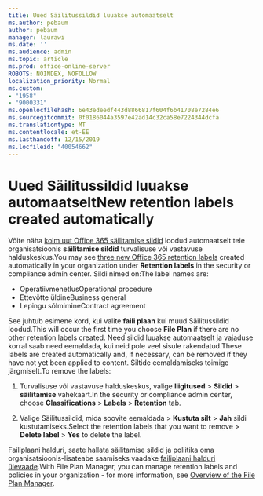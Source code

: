```yaml
---
title: Uued Säilitussildid luuakse automaatselt
ms.author: pebaum
author: pebaum
manager: laurawi
ms.date: ''
ms.audience: admin
ms.topic: article
ms.prod: office-online-server
ROBOTS: NOINDEX, NOFOLLOW
localization_priority: Normal
ms.custom:
- "1958"
- "9000331"
ms.openlocfilehash: 6e43edeedf443d8866817f604f6b41708e7284e6
ms.sourcegitcommit: 0f0186044a3597e42ad14c32ca58e7224344dcfa
ms.translationtype: MT
ms.contentlocale: et-EE
ms.lasthandoff: 12/15/2019
ms.locfileid: "40054662"
---
```

# <a name="new-retention-labels-created-automatically"></a><span data-ttu-id="178f5-102">Uued Säilitussildid luuakse automaatselt</span><span class="sxs-lookup"><span data-stu-id="178f5-102">New retention labels created automatically</span></span>

<span data-ttu-id="178f5-103">Võite näha [kolm uut Office 365 säilitamise sildid](https://docs.microsoft.com/office365/securitycompliance/file-plan-manager#default-retention-labels-and-label-policy) loodud automaatselt teie organisatsioonis **säilitamise sildid** turvalisuse või vastavuse halduskeskus.</span><span class="sxs-lookup"><span data-stu-id="178f5-103">You may see [three new Office 365 retention labels](https://docs.microsoft.com/office365/securitycompliance/file-plan-manager#default-retention-labels-and-label-policy) created automatically in your organization under **Retention labels** in the security or compliance admin center.</span></span> <span data-ttu-id="178f5-104">Sildi nimed on:</span><span class="sxs-lookup"><span data-stu-id="178f5-104">The label names are:</span></span>

- <span data-ttu-id="178f5-105">Operatiivmenetlus</span><span class="sxs-lookup"><span data-stu-id="178f5-105">Operational procedure</span></span>
- <span data-ttu-id="178f5-106">Ettevõtte üldine</span><span class="sxs-lookup"><span data-stu-id="178f5-106">Business general</span></span>
- <span data-ttu-id="178f5-107">Lepingu sõlmimine</span><span class="sxs-lookup"><span data-stu-id="178f5-107">Contract agreement</span></span>

<span data-ttu-id="178f5-108">See juhtub esimene kord, kui valite **faili plaan** kui muud Säilitussildid loodud.</span><span class="sxs-lookup"><span data-stu-id="178f5-108">This will occur the first time you choose **File Plan** if there are no other retention labels created.</span></span> <span data-ttu-id="178f5-109">Need sildid luuakse automaatselt ja vajaduse korral saab need eemaldada, kui neid pole veel sisule rakendatud.</span><span class="sxs-lookup"><span data-stu-id="178f5-109">These labels are created automatically and, if necessary, can be removed if they have not yet been applied to content.</span></span> <span data-ttu-id="178f5-110">Siltide eemaldamiseks toimige järgmiselt.</span><span class="sxs-lookup"><span data-stu-id="178f5-110">To remove the labels:</span></span>

1. <span data-ttu-id="178f5-111">Turvalisuse või vastavuse halduskeskus, valige **liigitused** > **Sildid** > **säilitamise** vahekaart.</span><span class="sxs-lookup"><span data-stu-id="178f5-111">In the security or compliance admin center, choose **Classifications** > **Labels** > **Retention** tab.</span></span>

1. <span data-ttu-id="178f5-112">Valige Säilitussildid, mida soovite eemaldada > **Kustuta silt** > **Jah** sildi kustutamiseks.</span><span class="sxs-lookup"><span data-stu-id="178f5-112">Select the retention labels that you want to remove > **Delete label** > **Yes** to delete the label.</span></span>

<span data-ttu-id="178f5-113">Failiplaani halduri, saate hallata säilitamise sildid ja poliitika oma organisatsioonis-lisateabe saamiseks vaadake [failiplaani halduri ülevaade](https://docs.microsoft.com/office365/securitycompliance/file-plan-manager).</span><span class="sxs-lookup"><span data-stu-id="178f5-113">With File Plan Manager, you can manage retention labels and policies in your organization - for more information, see [Overview of the File Plan Manager](https://docs.microsoft.com/office365/securitycompliance/file-plan-manager).</span></span>